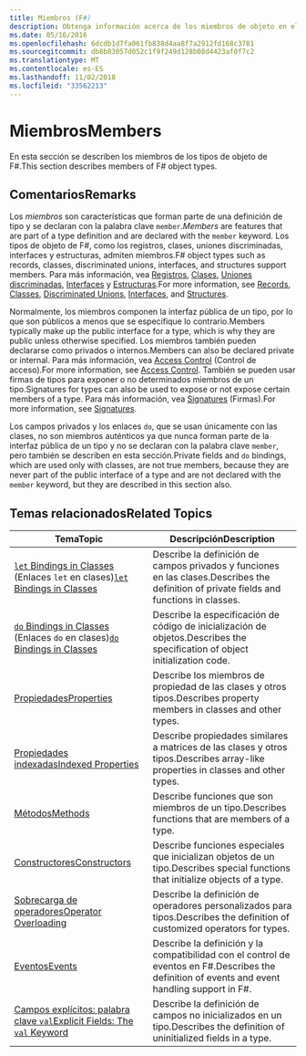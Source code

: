 ```yaml
---
title: Miembros (F#)
description: Obtenga información acerca de los miembros de objeto en el F# lenguaje de programación.
ms.date: 05/16/2016
ms.openlocfilehash: 6dcdb1d7fa061fb838d4aa8f7a2912fd168c3781
ms.sourcegitcommit: db8b83057d052c1f9f249d128b08d4423af0f7c2
ms.translationtype: MT
ms.contentlocale: es-ES
ms.lasthandoff: 11/02/2018
ms.locfileid: "33562213"
---
```

# <a name="members"></a><span data-ttu-id="98642-103">Miembros</span><span class="sxs-lookup"><span data-stu-id="98642-103">Members</span></span>

<span data-ttu-id="98642-104">En esta sección se describen los miembros de los tipos de objeto de F#.</span><span class="sxs-lookup"><span data-stu-id="98642-104">This section describes members of F# object types.</span></span>


## <a name="remarks"></a><span data-ttu-id="98642-105">Comentarios</span><span class="sxs-lookup"><span data-stu-id="98642-105">Remarks</span></span>
<span data-ttu-id="98642-106">Los *miembros* son características que forman parte de una definición de tipo y se declaran con la palabra clave `member`.</span><span class="sxs-lookup"><span data-stu-id="98642-106">*Members* are features that are part of a type definition and are declared with the `member` keyword.</span></span> <span data-ttu-id="98642-107">Los tipos de objeto de F#, como los registros, clases, uniones discriminadas, interfaces y estructuras, admiten miembros.</span><span class="sxs-lookup"><span data-stu-id="98642-107">F# object types such as records, classes, discriminated unions, interfaces, and structures support members.</span></span> <span data-ttu-id="98642-108">Para más información, vea [Registros](../records.md), [Clases](../classes.md), [Uniones discriminadas](../discriminated-Unions.md), [Interfaces](../interfaces.md) y [Estructuras](../structures.md).</span><span class="sxs-lookup"><span data-stu-id="98642-108">For more information, see [Records](../records.md), [Classes](../classes.md), [Discriminated Unions](../discriminated-Unions.md), [Interfaces](../interfaces.md), and [Structures](../structures.md).</span></span>

<span data-ttu-id="98642-109">Normalmente, los miembros componen la interfaz pública de un tipo, por lo que son públicos a menos que se especifique lo contrario.</span><span class="sxs-lookup"><span data-stu-id="98642-109">Members typically make up the public interface for a type, which is why they are public unless otherwise specified.</span></span> <span data-ttu-id="98642-110">Los miembros también pueden declararse como privados o internos.</span><span class="sxs-lookup"><span data-stu-id="98642-110">Members can also be declared private or internal.</span></span> <span data-ttu-id="98642-111">Para más información, vea [Access Control](../access-Control.md) (Control de acceso).</span><span class="sxs-lookup"><span data-stu-id="98642-111">For more information, see [Access Control](../access-Control.md).</span></span> <span data-ttu-id="98642-112">También se pueden usar firmas de tipos para exponer o no determinados miembros de un tipo.</span><span class="sxs-lookup"><span data-stu-id="98642-112">Signatures for types can also be used to expose or not expose certain members of a type.</span></span> <span data-ttu-id="98642-113">Para más información, vea [Signatures](../signatures.md) (Firmas).</span><span class="sxs-lookup"><span data-stu-id="98642-113">For more information, see [Signatures](../signatures.md).</span></span>

<span data-ttu-id="98642-114">Los campos privados y los enlaces `do`, que se usan únicamente con las clases, no son miembros auténticos ya que nunca forman parte de la interfaz pública de un tipo y no se declaran con la palabra clave `member`, pero también se describen en esta sección.</span><span class="sxs-lookup"><span data-stu-id="98642-114">Private fields and `do` bindings, which are used only with classes, are not true members, because they are never part of the public interface of a type and are not declared with the `member` keyword, but they are described in this section also.</span></span>


## <a name="related-topics"></a><span data-ttu-id="98642-115">Temas relacionados</span><span class="sxs-lookup"><span data-stu-id="98642-115">Related Topics</span></span>


|<span data-ttu-id="98642-116">Tema</span><span class="sxs-lookup"><span data-stu-id="98642-116">Topic</span></span>|<span data-ttu-id="98642-117">Descripción</span><span class="sxs-lookup"><span data-stu-id="98642-117">Description</span></span>|
|-----|-----------|
|<span data-ttu-id="98642-118">[`let` Bindings in Classes](let-bindings-in-classes.md) (Enlaces `let` en clases)</span><span class="sxs-lookup"><span data-stu-id="98642-118">[`let` Bindings in Classes](let-bindings-in-classes.md)</span></span>|<span data-ttu-id="98642-119">Describe la definición de campos privados y funciones en las clases.</span><span class="sxs-lookup"><span data-stu-id="98642-119">Describes the definition of private fields and functions in classes.</span></span>|
|<span data-ttu-id="98642-120">[`do` Bindings in Classes](do-bindings-in-classes.md) (Enlaces `do` en clases)</span><span class="sxs-lookup"><span data-stu-id="98642-120">[`do` Bindings in Classes](do-bindings-in-classes.md)</span></span>|<span data-ttu-id="98642-121">Describe la especificación de código de inicialización de objetos.</span><span class="sxs-lookup"><span data-stu-id="98642-121">Describes the specification of object initialization code.</span></span>|
|[<span data-ttu-id="98642-122">Propiedades</span><span class="sxs-lookup"><span data-stu-id="98642-122">Properties</span></span>](properties.md)|<span data-ttu-id="98642-123">Describe los miembros de propiedad de las clases y otros tipos.</span><span class="sxs-lookup"><span data-stu-id="98642-123">Describes property members in classes and other types.</span></span>|
|[<span data-ttu-id="98642-124">Propiedades indexadas</span><span class="sxs-lookup"><span data-stu-id="98642-124">Indexed Properties</span></span>](indexed-properties.md)|<span data-ttu-id="98642-125">Describe propiedades similares a matrices de las clases y otros tipos.</span><span class="sxs-lookup"><span data-stu-id="98642-125">Describes array-like properties in classes and other types.</span></span>|
|[<span data-ttu-id="98642-126">Métodos</span><span class="sxs-lookup"><span data-stu-id="98642-126">Methods</span></span>](methods.md)|<span data-ttu-id="98642-127">Describe funciones que son miembros de un tipo.</span><span class="sxs-lookup"><span data-stu-id="98642-127">Describes functions that are members of a type.</span></span>|
|[<span data-ttu-id="98642-128">Constructores</span><span class="sxs-lookup"><span data-stu-id="98642-128">Constructors</span></span>](constructors.md)|<span data-ttu-id="98642-129">Describe funciones especiales que inicializan objetos de un tipo.</span><span class="sxs-lookup"><span data-stu-id="98642-129">Describes special functions that initialize objects of a type.</span></span>|
|[<span data-ttu-id="98642-130">Sobrecarga de operadores</span><span class="sxs-lookup"><span data-stu-id="98642-130">Operator Overloading</span></span>](../operator-overloading.md)|<span data-ttu-id="98642-131">Describe la definición de operadores personalizados para tipos.</span><span class="sxs-lookup"><span data-stu-id="98642-131">Describes the definition of customized operators for types.</span></span>|
|[<span data-ttu-id="98642-132">Eventos</span><span class="sxs-lookup"><span data-stu-id="98642-132">Events</span></span>](events.md)|<span data-ttu-id="98642-133">Describe la definición y la compatibilidad con el control de eventos en F#.</span><span class="sxs-lookup"><span data-stu-id="98642-133">Describes the definition of events and event handling support in F#.</span></span>|
|[<span data-ttu-id="98642-134">Campos explícitos: palabra clave `val`</span><span class="sxs-lookup"><span data-stu-id="98642-134">Explicit Fields: The `val` Keyword</span></span>](explicit-fields-the-val-keyword.md)|<span data-ttu-id="98642-135">Describe la definición de campos no inicializados en un tipo.</span><span class="sxs-lookup"><span data-stu-id="98642-135">Describes the definition of uninitialized fields in a type.</span></span>|
